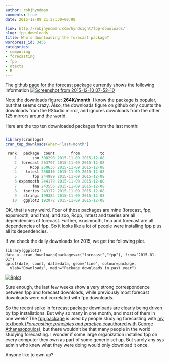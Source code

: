 ```yaml
---
author: robjhyndman
comments: true
date: 2015-12-09 21:27:30+00:00

link: http://robjhyndman.com/hyndsight/fpp-downloads/
slug: fpp-downloads
title: Who's downloading the forecast package?
wordpress_id: 3455
categories:
- computing
- forecasting
- fpp
- otexts
- R
---
```


The [github page for the forecast package](https://github.com/robjhyndman/forecast) currently shows the following information
[![Screenshot from 2015-12-10 07-52-10](/files/Screenshot-from-2015-12-10-07-52-10.png)](/files/Screenshot-from-2015-12-10-07-52-10.png)

Note the downloads figure: **264K/month**. I know the package is popular, but that seems crazy. Also, the downloads figure on github only counts the downloads from the RStudio mirror, and ignores downloads from the other 125 mirrors around the world.<!-- more -->

Here are the top ten downloaded packages from the last month:


```r    

library(cranlogs)
cran_top_downloads(when='last-month')

 rank   package  count       from         to
    1       zoo 308290 2015-11-09 2015-12-08
    2  forecast 263797 2015-11-09 2015-12-08
    3      Rcpp 260636 2015-11-09 2015-12-08
    4    lmtest 258810 2015-11-09 2015-12-08
    5       fpp 244989 2015-11-09 2015-12-08
    6 expsmooth 244179 2015-11-09 2015-12-08
    7       fma 243556 2015-11-09 2015-12-08
    8   tseries 243172 2015-11-09 2015-12-08
    9   stringi 199384 2015-11-09 2015-12-08
   10   ggplot2 192072 2015-11-09 2015-12-08
```



OK, that is very weird. Four of those packages are mine (forecast, fpp, expsmooth, and fma), and zoo, Rcpp, lmtest and tseries are all dependencies of forecast. Further, expsmooth, fma and forecast are all dependencies of fpp. So it looks like a lot of people were installing fpp plus all its dependencies.

If we check the daily downloads for 2015, we get the following plot.


    
    
    library(ggplot2)
    data <- cran_downloads(packages=c("forecast","fpp"), from="2015-01-01")
    qplot(date, count, data=data, geom="line", colour=package, 
      ylab="Downloads", main="Package downloads in past year")
    



[![Rplot](/files/fppdownloads.png)](/files/fppdownloads.png)

Sure enough, the last few weeks show a very strong correspondence between fpp and forecast downloads, while previously most forecast downloads were not correlated with fpp downloads.

So the recent spike in forecast package downloads are clearly being driven by fpp installations. But why so many in one month, and most of them in one week? The [fpp package](https://cran.r-project.org/package=fpp) is used by people studying forecasting with [my textbook (_Forecasting: principles and practice_ coauthored with George Athanasopoulos)](http://www.otexts.org/fpp), but there wouldn't be that many people in the world studying forecasting. I wonder if some large organization installed fpp on every computer they own as part of some generic set up. But surely any sys admin who knew what they were doing would only download it once.

Anyone like to own up?
